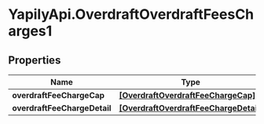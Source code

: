 # YapilyApi.OverdraftOverdraftFeesCharges1

## Properties
Name | Type | Description | Notes
------------ | ------------- | ------------- | -------------
**overdraftFeeChargeCap** | [**[OverdraftOverdraftFeeChargeCap]**](OverdraftOverdraftFeeChargeCap.md) |  | [optional] 
**overdraftFeeChargeDetail** | [**[OverdraftOverdraftFeeChargeDetail]**](OverdraftOverdraftFeeChargeDetail.md) |  | [optional] 


